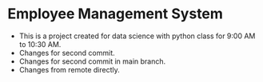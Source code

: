 # Employee Management System

- This is a project created for data science with python class for 9:00 AM to 10:30 AM.
- Changes for second commit.
- Changes for second commit in main branch.
- Changes from remote directly.
